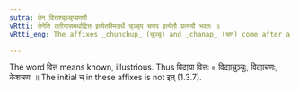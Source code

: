 ```yaml
---
sutra: तेन वित्तश्चुञ्चुप्चणपौ
vRtti: तेनेति तृतीयासमर्थाद्वित्त इत्येतस्मिन्नर्थे चुञ्चुप् चणप् इत्येतौ प्रत्ययौ भवतः ॥
vRtti_eng: The affixes _chunchup_ (चुञ्चु) and _chanap_ (चण) come after a word in the third case in construction, in the sense of 'celebrated through this'.

---
```

The word वित्त means known, illustrious. Thus विद्यया वित्तः = विद्याचुञ्चुः, विद्याचणः, केशचणः ॥ The initial च् in these affixes is not इत् (1.3.7).